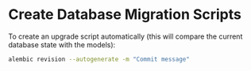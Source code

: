 <!--
 ~ SPDX-FileCopyrightText: Copyright DB Netz AG and the capella-collab-manager contributors
 ~ SPDX-License-Identifier: Apache-2.0
 -->

# Create Database Migration Scripts

To create an upgrade script automatically (this will compare the current
database state with the models):

```sh
alembic revision --autogenerate -m "Commit message"
```
